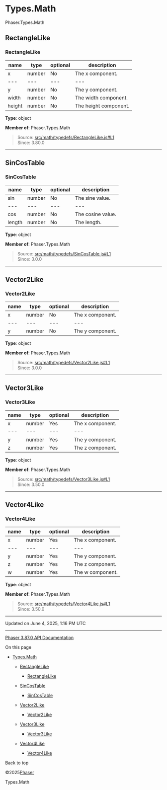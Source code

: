 # Types.Math

Phaser.Types.Math

## RectangleLike

### <static> RectangleLike

| name | type | optional | description |
| --- | --- | --- | --- |
| x | number | No | The x component. |
| --- | --- | --- | --- |
| y | number | No | The y component. |
| width | number | No | The width component. |
| height | number | No | The height component. |

**Type**: object

**Member of**: Phaser.Types.Math

> Source: [src/math/typedefs/RectangleLike.js#L1](https://github.com/phaserjs/phaser/blob/v3.87.0/src/math/typedefs/RectangleLike.js#L1)  
> Since: 3.80.0

---

## SinCosTable

### <static> SinCosTable

| name | type | optional | description |
| --- | --- | --- | --- |
| sin | number | No | The sine value. |
| --- | --- | --- | --- |
| cos | number | No | The cosine value. |
| length | number | No | The length. |

**Type**: object

**Member of**: Phaser.Types.Math

> Source: [src/math/typedefs/SinCosTable.js#L1](https://github.com/phaserjs/phaser/blob/v3.87.0/src/math/typedefs/SinCosTable.js#L1)  
> Since: 3.0.0

---

## Vector2Like

### <static> Vector2Like

| name | type | optional | description |
| --- | --- | --- | --- |
| x | number | No | The x component. |
| --- | --- | --- | --- |
| y | number | No | The y component. |

**Type**: object

**Member of**: Phaser.Types.Math

> Source: [src/math/typedefs/Vector2Like.js#L1](https://github.com/phaserjs/phaser/blob/v3.87.0/src/math/typedefs/Vector2Like.js#L1)  
> Since: 3.0.0

---

## Vector3Like

### <static> Vector3Like

| name | type | optional | description |
| --- | --- | --- | --- |
| x | number | Yes | The x component. |
| --- | --- | --- | --- |
| y | number | Yes | The y component. |
| z | number | Yes | The z component. |

**Type**: object

**Member of**: Phaser.Types.Math

> Source: [src/math/typedefs/Vector3Like.js#L1](https://github.com/phaserjs/phaser/blob/v3.87.0/src/math/typedefs/Vector3Like.js#L1)  
> Since: 3.50.0

---

## Vector4Like

### <static> Vector4Like

| name | type | optional | description |
| --- | --- | --- | --- |
| x | number | Yes | The x component. |
| --- | --- | --- | --- |
| y | number | Yes | The y component. |
| z | number | Yes | The z component. |
| w | number | Yes | The w component. |

**Type**: object

**Member of**: Phaser.Types.Math

> Source: [src/math/typedefs/Vector4Like.js#L1](https://github.com/phaserjs/phaser/blob/v3.87.0/src/math/typedefs/Vector4Like.js#L1)  
> Since: 3.50.0

---

Updated on June 4, 2025, 1:16 PM UTC

---

[Phaser 3.87.0 API Documentation](../../index.md)

On this page

* [Types.Math](#typesmath)

  + [RectangleLike](#rectanglelike)

    - [<static> RectangleLike](#static-rectanglelike)
  + [SinCosTable](#sincostable)

    - [<static> SinCosTable](#static-sincostable)
  + [Vector2Like](#vector2like)

    - [<static> Vector2Like](#static-vector2like)
  + [Vector3Like](#vector3like)

    - [<static> Vector3Like](#static-vector3like)
  + [Vector4Like](#vector4like)

    - [<static> Vector4Like](#static-vector4like)

Back to top

©2025[Phaser](https://docs.phaser.io)



Types.Math